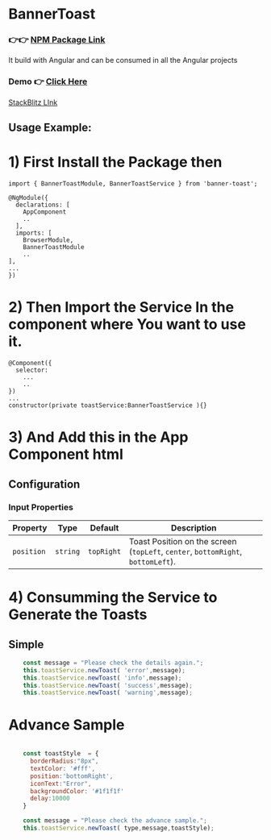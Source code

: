 # BannerToast 
### 👉👉 [NPM Package Link](https://www.npmjs.com/package/banner-toast)

It build with Angular and can be consumed in all the Angular projects

### Demo 👉 [Click Here](https://angular-e7kanm.stackblitz.io) 
[StackBlitz LInk](https://stackblitz.com/edit/angular-e7kanm?file=src%2Fmain.ts)

## Usage Example: 

# 1) First Install the Package then 
```
import { BannerToastModule, BannerToastService } from 'banner-toast';

@NgModule({
  declarations: [
    AppComponent
    ..
  ],
  imports: [
    BrowserModule,
    BannerToastModule
    ..
],
...
})
```

# 2) Then Import the Service In the component where You want to use it. 

```
@Component({
  selector: 
    ...
    ..
})
...
constructor(private toastService:BannerToastService ){}
```

# 3) And Add this in the App Component html 

## Configuration

### Input Properties

<table><thead><tr><th>Property</th><th>Type</th><th>Default</th><th>Description</th></tr></thead><tbody><tr><td><code>position</code></td><td><code>string</code></td><td><code>topRight</code></td><td>Toast Position on the screen (<code>topLeft</code>, <code>center</code>, <code>bottomRight</code>, <code>bottomLeft</code>).</td></tr></tbody></table>

# 4) Consumming the Service to Generate the Toasts 

## Simple 
```javascript
    const message = "Please check the details again.";
    this.toastService.newToast( 'error',message); 
    this.toastService.newToast( 'info',message); 
    this.toastService.newToast( 'success',message); 
    this.toastService.newToast( 'warning',message); 
```

# Advance Sample

```javascript

    const toastStyle  = {
      borderRadius:"8px",
      textColor: '#fff',
      position:'bottomRight',
      iconText:"Error",
      backgroundColor: '#1f1f1f'
      delay:10000
    }

    const message = "Please check the advance sample.";
    this.toastService.newToast( type,message,toastStyle); 
```




